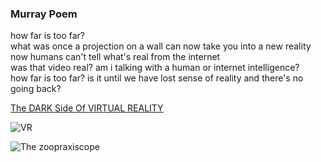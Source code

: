 ### Murray Poem  
how far is too far?  
what was once a projection on a wall can now take you into a new reality  
now humans can't tell what's real from the internet  
was that video real? am i talking with a human or internet intelligence?  
how far is too far? is it until we have lost sense of reality and there's no going back?

[The DARK Side Of VIRTUAL REALITY](https://youtu.be/EEzwulP8Me8)  

![VR](https://www.ediiie.com/blog/assets/admin/uploads/virtual-reality-for-tourism-marketing-strategy.jpg)

![The zoopraxiscope](https://thezoopraxiscope.files.wordpress.com/2017/01/zoopraxiscope-in-action-e1515787280171.jpg)

